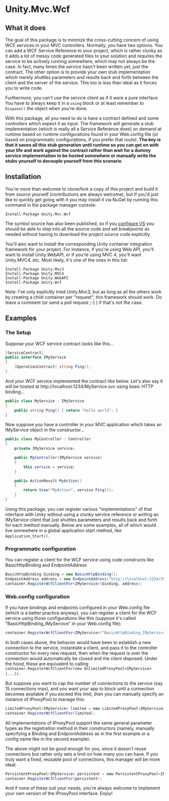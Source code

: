 # Unity.Mvc.Wcf## What it doesThe goal of this package is to minmize the cross-cuttingconcern of using WCF services in your MVC controllers. Normally,you have two options. You can add a WCF Service Referenceto your project, which is rather clunky as it adds a lotof messy code generated files to your solution and requiresthe service to be acitvely running somewhere, which may notalways be the case. In fact, many times the service hasn'tbeen written yet, just the contract. The other option is toprovide your own stub implementation which merely shuttlesparameters and results back and forth between the clientand the server of the service. This too is less than idealas it forces you to write code.Furthermore, you can't use the service client as if it were apure interface. You have to always keep it in a `using` blockor at least remember to `Dispose()` the object when you're done.With this package, all you need to do is have a contract definedand some controllers which expect it as input. The framework willgenerate a stub implementation (which is really all a Service Referencedoes) on demand at runtime based on runtime configurations found inyour Web.config file (or based on programmatic configurations, ifyou prefer that route). **The key is that it saves all this stubgeneration until runtime so you can get on with your life andwork against the contract rather than wait for a dummy serviceimplementation to be hosted somewhere or manually write the stubsyourself to decouple yourself from this scenario**.## InstallationYou're more than welcome to clone/fork a copy of this project andbuild it from source yourself (contributions are always welcome),but if you'd just like to quickly get going with it you may installit via NuGet by running this command in the package manager console:```Install-Package Unity.Mvc.Wcf```The symbol source has also been published, so if you [configure VS](http://www.symbolsource.org/Public/Home/VisualStudio)you should be able to step into all the source code and set breakpointsas needed without having to download the project source code explicitly.You'll also want to install the corresponding Unity container integration framework for your project. For instance, if you're using Web API, you'll want to install Unity.WebAPI, or if you're using MVC 4, you'll want Unity.MVC4, etc. Most likely, it's one of the ones in this list:```Install-Package Unity.Mvc3Install-Package Unity.MVC4Install-Package Unity.WebAPIInstall-Package Unity.Wcf```Note: I've only explicitly tried Unity.Mvc3, but as long as all the others work by creating a child container per "request", this framework should work. Do leave a comment (or send a pull request ;-) ) if that's not the case.## Examples### The SetupSuppose your WCF service contract looks like this...```C#[ServiceContract]public interface IMyService{    [OperationContract] string Ping();}```And your WCF service implemented the contract like below.Let's also say it will be hosted at http://localhost:1234/MyService.svcusing basic HTTP binding...```C#public class MyService : IMyService{    public string Ping() { return "hello world"; }}```Now suppose you have a controller in your MVC applicationwhich takes an IMyService object in the constructor...```C#public class MyController : Controller{    private IMyService service;    public MyController(IMyService service)    {        this.service = service;    }    public ActionResult MyAction()    {        return View("MyAction", service.Ping());    }}```Using this package, you can register various "implementations"of that interface with Unity without using a clunky service referenceor writing an IMyService client that just shuttles parameters andresults back and forth for each method manually. Below are some examples,all of which would live somewhere in a global application start method, like `Application_Start()`.### Programmatic configurationYou can register a client for the WCF service usingcode constructs like BasicHttpBinding and EndpointAddress```C#BasicHttpBinding binding = new BasicHttpBinding();EndpointAddress address = new EndpointAddress("http://localhost:1234/IMyService.svc");container.RegisterWcfClientFor<IMyService>(binding, address);```### Web.config configurationIf you have bindings and endpoints configured inyour Web.config file (which is a better practice anyway),you can register a client for the WCF service usingthose configurations like this (suppose it's called"BasicHttpBinding_IMyService" in your Web.config file):```C#container.RegisterWcfClientFor<IMyService>("BasicHttpBinding_IMyService");```In both cases above, the behavior would have been to establisha new connection to the service, instantiate a client, and pass itto the controller constructor for every new request, then when therequest is over the connection would automatically be closed andthe client disposed. Under the hood, these are equivalent to calling`container.RegisterWcfClientFor(new UnlimitedProxyPool<IMyService>(...))`.But suppose you want to cap the number of connections to the service(say 15 connections max), and you want your app to block untila connection becomes available if you exceed this limit, then youcan manually specify an instance of IProxyPool to manage this:```C#LimitedProxyPool<IMyService> limited = new LimitedProxyPool<IMyService>(15, "BasicHttpBinding_IMyService");container.RegisterWcfClientFor(limited);```All implementations of IProxyPool support the same general parameter typesas the registration method in their constructors (namely, manually specifyinga Binding and EndpointAddress as in the first example or a config name likein the second example).The above might not be good enough for you, since it doesn't reuseconnections but rather only sets a limit on how many you can have.If you truly want a fixed, reusable pool of connections, this managerwill be more ideal:```C#PersistentProxyPool<IMyService> persistent = new PersistentProxyPool<IMyService>(15, binding, address);container.RegisterWcfClientFor(persistent);```And if none of these suit your needs, you're always welcome to implementyour own version of the IProxyPool interface. Enjoy!